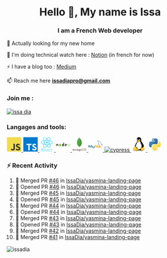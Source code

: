 <h1 align="center">Hello 👋, My name is Issa</h1>
<h3 align="center">I am a French Web developer</h3>


🔭 Actually looking for my new home


📝 I'm doing technical watch here :  [Notion](https://www.notion.so/Veille-Techno-Issa-2572f315bd9348c3a13dcb8b8c3cdb0d) (in french for now)

⚡ I have a blog too : [Medium](https://medium.com/@issadia)

📫 Reach me here **issadiapro@gmail.com**

<h3 align="left">Join me :</h3>
<p align="left">
<a href="https://linkedin.com/in/issa-dia-dev/" target="blank"><img align="center" src="https://raw.githubusercontent.com/rahuldkjain/github-profile-readme-generator/master/src/images/icons/Social/linked-in-alt.svg" alt="issa dia" height="30" width="40" /></a>
</p>

<h3 align="left">Langages and tools:</h3>
<p align="left"> 
  <a href="https://developer.mozilla.org/en-US/docs/Web/JavaScript" target="_blank"> <img src="https://raw.githubusercontent.com/devicons/devicon/master/icons/javascript/javascript-original.svg" alt="javascript" width="40" height="40"/> </a>
  <a href="https://www.typescriptlang.org/" target="_blank"> <img src="https://raw.githubusercontent.com/devicons/devicon/master/icons/typescript/typescript-original.svg" alt="typescript" width="40" height="40"/> </a>
  <a href="https://reactjs.org/" target="_blank"> <img src="https://raw.githubusercontent.com/devicons/devicon/master/icons/react/react-original-wordmark.svg" alt="react" width="40" height="40"/> </a>
  <a href="https://nodejs.org" target="_blank"> <img src="https://raw.githubusercontent.com/devicons/devicon/master/icons/nodejs/nodejs-original-wordmark.svg" alt="nodejs" width="40" height="40"/> </a>
   <a href="https://www.mongodb.com/" target="_blank"> <img src="https://raw.githubusercontent.com/devicons/devicon/master/icons/mongodb/mongodb-original-wordmark.svg" alt="mongodb" width="40" height="40"/> </a>
  <a href="https://www.mysql.com/" target="_blank"> <img src="https://raw.githubusercontent.com/devicons/devicon/master/icons/mysql/mysql-original-wordmark.svg" alt="mysql" width="40" height="40"/> </a>
  <a href="https://www.cypress.io" target="_blank"> <img src="https://raw.githubusercontent.com/simple-icons/simple-icons/6e46ec1fc23b60c8fd0d2f2ff46db82e16dbd75f/icons/cypress.svg" alt="cypress" width="40" height="40"/> </a>
  <a href="https://www.linux.org/" target="_blank"> <img src="https://raw.githubusercontent.com/devicons/devicon/master/icons/linux/linux-original.svg" alt="linux" width="40" height="40"/> </a> 
    <a href="https://www.python.org" target="_blank"> <img src="https://raw.githubusercontent.com/devicons/devicon/master/icons/python/python-original.svg" alt="python" width="40" height="40"/> </a>
</p>

### :zap: Recent Activity

<!--START_SECTION:activity-->
1. 🎉 Merged PR [#46](https://github.com/IssaDia/yasmina-landing-page/pull/46) in [IssaDia/yasmina-landing-page](https://github.com/IssaDia/yasmina-landing-page)
2. 💪 Opened PR [#46](https://github.com/IssaDia/yasmina-landing-page/pull/46) in [IssaDia/yasmina-landing-page](https://github.com/IssaDia/yasmina-landing-page)
3. 🎉 Merged PR [#45](https://github.com/IssaDia/yasmina-landing-page/pull/45) in [IssaDia/yasmina-landing-page](https://github.com/IssaDia/yasmina-landing-page)
4. 💪 Opened PR [#45](https://github.com/IssaDia/yasmina-landing-page/pull/45) in [IssaDia/yasmina-landing-page](https://github.com/IssaDia/yasmina-landing-page)
5. 🎉 Merged PR [#44](https://github.com/IssaDia/yasmina-landing-page/pull/44) in [IssaDia/yasmina-landing-page](https://github.com/IssaDia/yasmina-landing-page)
6. 💪 Opened PR [#44](https://github.com/IssaDia/yasmina-landing-page/pull/44) in [IssaDia/yasmina-landing-page](https://github.com/IssaDia/yasmina-landing-page)
7. 🎉 Merged PR [#43](https://github.com/IssaDia/yasmina-landing-page/pull/43) in [IssaDia/yasmina-landing-page](https://github.com/IssaDia/yasmina-landing-page)
8. 💪 Opened PR [#43](https://github.com/IssaDia/yasmina-landing-page/pull/43) in [IssaDia/yasmina-landing-page](https://github.com/IssaDia/yasmina-landing-page)
9. 🎉 Merged PR [#42](https://github.com/IssaDia/yasmina-landing-page/pull/42) in [IssaDia/yasmina-landing-page](https://github.com/IssaDia/yasmina-landing-page)
10. 🎉 Merged PR [#41](https://github.com/IssaDia/yasmina-landing-page/pull/41) in [IssaDia/yasmina-landing-page](https://github.com/IssaDia/yasmina-landing-page)
<!--END_SECTION:activity-->

<p><img align="center" src="https://github-readme-streak-stats.herokuapp.com/?user=issadia&" alt="issadia" /></p>

